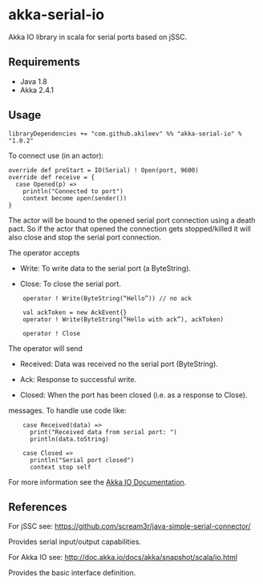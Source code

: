 # akka-serial-io

Akka IO library in scala for serial ports based on jSSC.

## Requirements

- Java 1.8
- Akka 2.4.1

## Usage

    libraryDependencies += "com.github.akileev" %% "akka-serial-io" % "1.0.2"

To connect use (in an actor):

    override def preStart = IO(Serial) ! Open(port, 9600) 
    override def receive = {
      case Opened(p) =>
        println("Connected to port")
        context become open(sender())
    }

The actor will be bound to the opened serial port connection using a death pact. So if the actor that opened the connection gets stopped/killed it will also close and stop the serial port connection.

The operator accepts

-   Write: To write data to the serial port (a ByteString).

-   Close: To close the serial port.

```
    operator ! Write(ByteString(“Hello”)) // no ack

    val ackToken = new AckEvent{}
    operator ! Write(ByteString(“Hello with ack”), ackToken)

    operator ! Close
```

The operator will send

-   Received: Data was received no the serial port (ByteString).

-   Ack: Response to successful write.

-   Closed: When the port has been closed (i.e. as a response to Close).

messages. To handle use code like:

```
    case Received(data) =>
      print("Received data from serial port: ")
      println(data.toString)

    case Closed =>
      println("Serial port closed")
      context stop self
```

For more information see the [Akka IO Documentation][].

## References

For jSSC see: <https://github.com/scream3r/java-simple-serial-connector/>

Provides serial input/output capabilities.

For Akka IO see: <http://doc.akka.io/docs/akka/snapshot/scala/io.html>

Provides the basic interface definition.

  [Akka IO Documentation]: http://doc.akka.io/docs/akka/snapshot/scala/io.html
